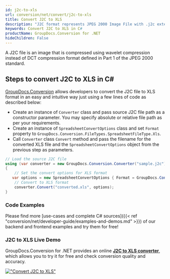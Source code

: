 ```yaml
---
id: j2c-to-xls
url: conversion/net/convert/j2c-to-xls
title: Convert J2C to XLS
description: "J2C format represents JPEG 2000 Image File with .j2c extension. Learn how to convert J2C to XLS file programmatically in C# language using GroupDocs.Conversion for .NET library."
keywords: Convert J2C to XLS in C#
productName: GroupDocs.Conversion for .NET
hideChildren: False
---
```


A J2C file is an image that is compressed using wavelet compression instead of DCT compression format defined in Part 1 of the JPEG 2000 standard.

## Steps to convert J2C to XLS in C#

[GroupDocs.Conversion](https://products.groupdocs.com/conversion/net) allows developers to convert the J2C file to XLS format in an easy and intuitive way just using a few lines of code as described below:

* Create an instance of `Converter` class and pass source J2C file path as a constructor parameter. You may specify absolute or relative file path as per your requirements. 
* Create an instance of `SpreadsheetConvertOptions` class and set `Format` property to `GroupDocs.Conversion.FileTypes.SpreadsheetFileType.Xls`.
* Call `Converter` class `Convert` method and pass the filename for the converted XLS file and the `SpreadsheetConvertOptions` object from the previous step as parameters.

```csharp
// Load the source J2C file
using (var converter = new GroupDocs.Conversion.Converter("sample.j2c"))
{
    // Set the convert options for XLS format
   var options = new SpreadsheetConvertOptions { Format = GroupDocs.Conversion.FileTypes.SpreadsheetFileType.Xls };
    // Convert to XLS format
    converter.Convert("converted.xls", options);
}
```

### Code Examples

Please find more [use-cases and complete C# sources]({{< ref "conversion/net/developer-guide/examples-and-demos.md" >}}) of our backend and frontend examples and try them for free!

### J2C to XLS Live Demo

GroupDocs.Conversion for .NET provides an online [**J2C to XLS converter**](https://products.groupdocs.app/conversion/j2c-to-xls), which allows you to try it for free and check conversion quality and accuracy.

[!["Convert J2C to XLS"](conversion/net/images/convert-to-xls/convert-j2c-to-xls.png)](https://products.groupdocs.app/conversion/j2c-to-xls)